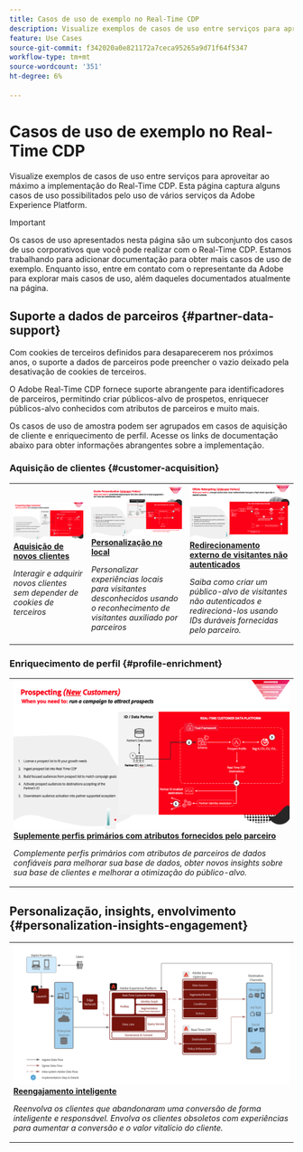 ```yaml
---
title: Casos de uso de exemplo no Real-Time CDP
description: Visualize exemplos de casos de uso entre serviços para aproveitar ao máximo a implementação do Real-Time CDP.
feature: Use Cases
source-git-commit: f342020a0e821172a7ceca95265a9d71f64f5347
workflow-type: tm+mt
source-wordcount: '351'
ht-degree: 6%

---
```


# Casos de uso de exemplo no Real-Time CDP

Visualize exemplos de casos de uso entre serviços para aproveitar ao máximo a implementação do Real-Time CDP. Esta página captura alguns casos de uso possibilitados pelo uso de vários serviços da Adobe Experience Platform.

>[!IMPORTANT]
>
>Os casos de uso apresentados nesta página são um subconjunto dos casos de uso corporativos que você pode realizar com o Real-Time CDP. Estamos trabalhando para adicionar documentação para obter mais casos de uso de exemplo. Enquanto isso, entre em contato com o representante da Adobe para explorar mais casos de uso, além daqueles documentados atualmente na página.

## Suporte a dados de parceiros {#partner-data-support}

Com cookies de terceiros definidos para desaparecerem nos próximos anos, o suporte a dados de parceiros pode preencher o vazio deixado pela desativação de cookies de terceiros.

O Adobe Real-Time CDP fornece suporte abrangente para identificadores de parceiros, permitindo criar públicos-alvo de prospetos, enriquecer públicos-alvo conhecidos com atributos de parceiros e muito mais.

Os casos de uso de amostra podem ser agrupados em casos de aquisição de cliente e enriquecimento de perfil. Acesse os links de documentação abaixo para obter informações abrangentes sobre a implementação.

### Aquisição de clientes {#customer-acquisition}

<table style="margin-top: 0 !important">
<tr>
  <td>
    <a href="../partner-data/prospecting.md">
      <img alt="Interagir e adquirir novos clientes sem depender de cookies de terceiros" src="/help/rtcdp/assets/partner-data/prospecting/prospecting-use-case-overview.png" />
    </a>
    <div>
      <a href="../partner-data/prospecting.md">
    <strong>Aquisição de novos clientes</strong>
    </a>
    </div>
    <p>
    <em>Interagir e adquirir novos clientes sem depender de cookies de terceiros</em>
    <p>
  </td>
  <td>
    <a href="../partner-data/onsite-personalization.md">
      <img alt="Personalizar experiências no site para visitantes desconhecidos usando o reconhecimento de visitantes auxiliados por parceiros" src="/help/rtcdp/assets/partner-data/onsite-personalization/onsite-personalization-overview.png" />
    </a>
    <div>
      <a href="../partner-data/onsite-personalization.md">
    <strong>Personalização no local</strong>
    </a>
    </div>
    <p>
    <em>Personalizar experiências locais para visitantes desconhecidos usando o reconhecimento de visitantes auxiliado por parceiros</em>
    <p>
  </td>
  <td>
    <a href="../partner-data/offsite-retargeting.md">
      <img alt="Saiba como criar um público-alvo de visitantes não autenticados e redirecioná-los usando IDs duráveis fornecidas pelo parceiro." src="../assets/offsite-retargeting/header.png" />
    </a>
    <div>
      <a href="../partner-data/offsite-retargeting.md">
    <strong>Redirecionamento externo de visitantes não autenticados</strong>
    </a>
    </div>
    <p>
    <em>Saiba como criar um público-alvo de visitantes não autenticados e redirecioná-los usando IDs duráveis fornecidas pelo parceiro.</em>
    <p>
  </td>
  </tr>
  </table>

### Enriquecimento de perfil {#profile-enrichment}

<table style="margin-top: 0 !important">
<tr>
  <td>
    <a href="../partner-data/prospecting.md">
      <img alt="Suplementar perfis próprios com atributos fornecidos por parceiros" src="/help/rtcdp/assets/partner-data/prospecting/prospecting-use-case-overview.png" />
    </a>
    <div>
      <a href="../partner-data/prospecting.md">
    <strong>Suplemente perfis primários com atributos fornecidos pelo parceiro</strong>
    </a>
    </div>
    <p>
    <em>Complemente perfis primários com atributos de parceiros de dados confiáveis para melhorar sua base de dados, obter novos insights sobre sua base de clientes e melhorar a otimização do público-alvo.</em>
    <p>
  </td>
  </tr>
  </table>

## Personalização, insights, envolvimento {#personalization-insights-engagement}

<table style="margin-top: 0 !important">
<tr>
  <td>
    <a href="/help/rtcdp/use-case-guides/intelligent-re-engagement/intelligent-re-engagement.md">
      <img alt="Suplementar perfis próprios com atributos fornecidos por parceiros" src="/help/rtcdp/use-case-guides/intelligent-re-engagement/images/step-by-step.png" />
    </a>
    <div>
      <a href="../partner-data/prospecting.md">
    <strong>Reengajamento inteligente</strong>
    </a>
    </div>
    <p>
    <em>Reenvolva os clientes que abandonaram uma conversão de forma inteligente e responsável. Envolva os clientes obsoletos com experiências para aumentar a conversão e o valor vitalício do cliente.</em>
    <p>
  </td>
  </tr>
  </table>
